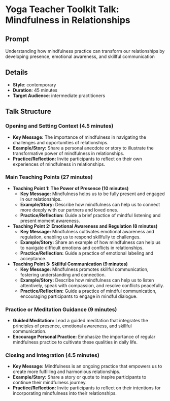 # Yoga Teacher Toolkit Talk: Mindfulness in Relationships

## Prompt

Understanding how mindfulness practice can transform our relationships by developing presence, emotional awareness, and skillful communication

## Details

- **Style**: contemporary
- **Duration**: 45 minutes
- **Target Audience**: intermediate practitioners

## Talk Structure

### Opening and Setting Context (4.5 minutes)

- **Key Message:** The importance of mindfulness in navigating the challenges and opportunities of relationships.
- **Example/Story:** Share a personal anecdote or story to illustrate the transformative power of mindfulness in relationships.
- **Practice/Reflection:** Invite participants to reflect on their own experiences of mindfulness in relationships.

### Main Teaching Points (27 minutes)

- **Teaching Point 1: The Power of Presence (10 minutes)**
  - **Key Message:** Mindfulness helps us to be fully present and engaged in our relationships.
  - **Example/Story:** Describe how mindfulness can help us to connect more deeply with our partners and loved ones.
  - **Practice/Reflection:** Guide a brief practice of mindful listening and present moment awareness.
- **Teaching Point 2: Emotional Awareness and Regulation (8 minutes)**
  - **Key Message:** Mindfulness cultivates emotional awareness and regulation, enabling us to respond skillfully to challenges.
  - **Example/Story:** Share an example of how mindfulness can help us to navigate difficult emotions and conflicts in relationships.
  - **Practice/Reflection:** Guide a practice of emotional labeling and acceptance.
- **Teaching Point 3: Skillful Communication (9 minutes)**
  - **Key Message:** Mindfulness promotes skillful communication, fostering understanding and connection.
  - **Example/Story:** Describe how mindfulness can help us to listen attentively, speak with compassion, and resolve conflicts peacefully.
  - **Practice/Reflection:** Guide a practice of mindful communication, encouraging participants to engage in mindful dialogue.

### Practice or Meditation Guidance (9 minutes)

- **Guided Meditation:** Lead a guided meditation that integrates the principles of presence, emotional awareness, and skillful communication.
- **Encourage Personal Practice:** Emphasize the importance of regular mindfulness practice to cultivate these qualities in daily life.

### Closing and Integration (4.5 minutes)

- **Key Message:** Mindfulness is an ongoing practice that empowers us to create more fulfilling and harmonious relationships.
- **Example/Story:** Share a story or quote to inspire participants to continue their mindfulness journey.
- **Practice/Reflection:** Invite participants to reflect on their intentions for incorporating mindfulness into their relationships.